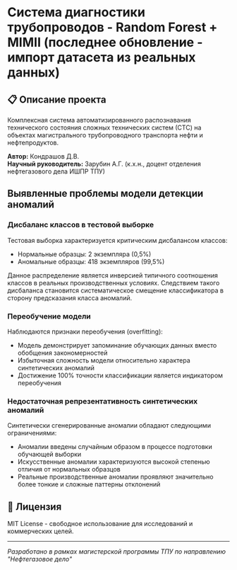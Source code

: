 # Система диагностики трубопроводов - Random Forest + MIMII (последнее обновление - импорт датасета из реальных данных)

## 📋 Описание проекта

Комплексная система автоматизированного распознавания технического состояния сложных технических систем (СТС) на объектах магистрального трубопроводного транспорта нефти и нефтепродуктов.

**Автор:** Кондрашов Д.В.  
**Научный руководитель:** Зарубин А.Г. (к.х.н., доцент отделения нефтегазового дела ИШПР ТПУ)

## Выявленные проблемы модели детекции аномалий

### Дисбаланс классов в тестовой выборке

Тестовая выборка характеризуется критическим дисбалансом классов:

- Нормальные образцы: 2 экземпляра (0,5%)
- Аномальные образцы: 418 экземпляров (99,5%)

Данное распределение является инверсией типичного соотношения классов в реальных производственных условиях. Следствием такого дисбаланса становится систематическое смещение классификатора в сторону предсказания класса аномалий.

### Переобучение модели

Наблюдаются признаки переобучения (overfitting):

- Модель демонстрирует запоминание обучающих данных вместо обобщения закономерностей
- Избыточная сложность модели относительно характера синтетических аномалий
- Достижение 100% точности классификации является индикатором переобучения

### Недостаточная репрезентативность синтетических аномалий

Синтетически сгенерированные аномалии обладают следующими ограничениями:

- Аномалии введены случайным образом в процессе подготовки обучающей выборки
- Искусственные аномалии характеризуются высокой степенью отличия от нормальных образцов
- Реальные производственные аномалии проявляют значительно более тонкие и сложные паттерны отклонений


## 📄 Лицензия

MIT License - свободное использование для исследований и коммерческих целей.

---
*Разработано в рамках магистерской программы ТПУ по направлению "Нефтегазовое дело"*
